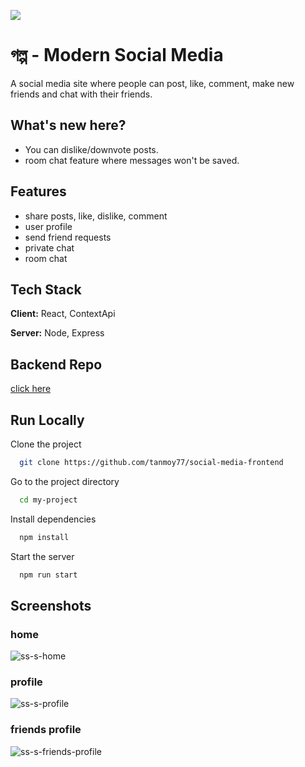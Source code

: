 ![](https://img.shields.io/badge/Golpo%20-v1.0.0-brightgreen)

# গল্প - Modern Social Media

A social media site where people can post, like, comment, make new friends and chat with their friends.

## What's new here?

- You can dislike/downvote posts.
- room chat feature where messages won't be saved.

## Features

- share posts, like, dislike, comment
- user profile
- send friend requests
- private chat
- room chat

## Tech Stack

**Client:** React, ContextApi

**Server:** Node, Express

## Backend Repo

[click here](https://github.com/tanmoy77/social-media-backend)

## Run Locally

Clone the project

```bash
  git clone https://github.com/tanmoy77/social-media-frontend
```

Go to the project directory

```bash
  cd my-project
```

Install dependencies

```bash
  npm install
```

Start the server

```bash
  npm run start
```

## Screenshots
### home
![ss-s-home](https://github.com/tanmoy77/social-media-frontend/assets/84202808/acfd7518-438e-42b5-9417-a2fc6fa32cf6)

### profile
![ss-s-profile](https://github.com/tanmoy77/social-media-frontend/assets/84202808/4822f538-4c84-4e63-812d-331349346912)

### friends profile
![ss-s-friends-profile](https://github.com/tanmoy77/social-media-frontend/assets/84202808/91f836b6-e7b6-4aed-8090-8d1a88902ef7)

